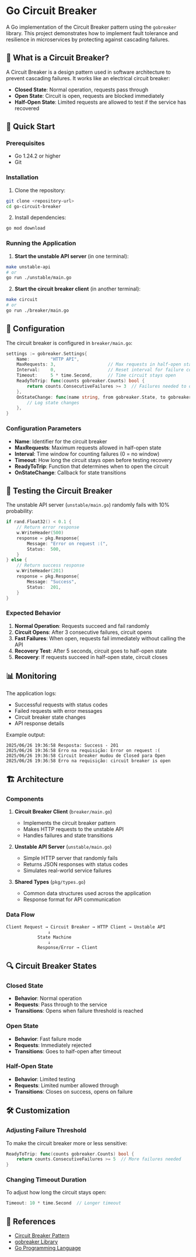 # Go Circuit Breaker

A Go implementation of the Circuit Breaker pattern using the `gobreaker` library. This project demonstrates how to implement fault tolerance and resilience in microservices by protecting against cascading failures.

## 🎯 What is a Circuit Breaker?

A Circuit Breaker is a design pattern used in software architecture to prevent cascading failures. It works like an electrical circuit breaker:

- **Closed State**: Normal operation, requests pass through
- **Open State**: Circuit is open, requests are blocked immediately
- **Half-Open State**: Limited requests are allowed to test if the service has recovered

## 🚀 Quick Start

### Prerequisites

- Go 1.24.2 or higher
- Git

### Installation

1. Clone the repository:

```bash
git clone <repository-url>
cd go-circuit-breaker
```

2. Install dependencies:

```bash
go mod download
```

### Running the Application

1. **Start the unstable API server** (in one terminal):

```bash
make unstable-api
# or
go run ./unstable/main.go
```

2. **Start the circuit breaker client** (in another terminal):

```bash
make circuit
# or
go run ./breaker/main.go
```

## 🔧 Configuration

The circuit breaker is configured in `breaker/main.go`:

```go
settings := gobreaker.Settings{
    Name:        "HTTP API",
    MaxRequests: 3,                    // Max requests in half-open state
    Interval:    0,                    // Reset interval for failure counts
    Timeout:     5 * time.Second,      // Time circuit stays open
    ReadyToTrip: func(counts gobreaker.Counts) bool {
        return counts.ConsecutiveFailures >= 3  // Failures needed to open
    },
    OnStateChange: func(name string, from gobreaker.State, to gobreaker.State) {
        // Log state changes
    },
}
```

### Configuration Parameters

- **Name**: Identifier for the circuit breaker
- **MaxRequests**: Maximum requests allowed in half-open state
- **Interval**: Time window for counting failures (0 = no window)
- **Timeout**: How long the circuit stays open before testing recovery
- **ReadyToTrip**: Function that determines when to open the circuit
- **OnStateChange**: Callback for state transitions

## 🧪 Testing the Circuit Breaker

The unstable API server (`unstable/main.go`) randomly fails with 10% probability:

```go
if rand.Float32() < 0.1 {
    // Return error response
    w.WriteHeader(500)
    response = pkg.Response{
        Message: "Error on request :(",
        Status:  500,
    }
} else {
    // Return success response
    w.WriteHeader(201)
    response = pkg.Response{
        Message: "Success",
        Status:  201,
    }
}
```

### Expected Behavior

1. **Normal Operation**: Requests succeed and fail randomly
2. **Circuit Opens**: After 3 consecutive failures, circuit opens
3. **Fast Failures**: When open, requests fail immediately without calling the API
4. **Recovery Test**: After 5 seconds, circuit goes to half-open state
5. **Recovery**: If requests succeed in half-open state, circuit closes

## 📊 Monitoring

The application logs:

- Successful requests with status codes
- Failed requests with error messages
- Circuit breaker state changes
- API response details

Example output:

```
2025/06/26 19:36:58 Resposta: Success - 201
2025/06/26 19:36:58 Erro na requisição: Error on request :(
2025/06/26 19:36:58 Circuit breaker mudou de Closed para Open
2025/06/26 19:36:58 Erro na requisição: circuit breaker is open
```

## 🏗️ Architecture

### Components

1. **Circuit Breaker Client** (`breaker/main.go`)

   - Implements the circuit breaker pattern
   - Makes HTTP requests to the unstable API
   - Handles failures and state transitions

2. **Unstable API Server** (`unstable/main.go`)

   - Simple HTTP server that randomly fails
   - Returns JSON responses with status codes
   - Simulates real-world service failures

3. **Shared Types** (`pkg/types.go`)
   - Common data structures used across the application
   - Response format for API communication

### Data Flow

```
Client Request → Circuit Breaker → HTTP Client → Unstable API
                ↓
            State Machine
                ↓
            Response/Error → Client
```

## 🔍 Circuit Breaker States

### Closed State

- **Behavior**: Normal operation
- **Requests**: Pass through to the service
- **Transitions**: Opens when failure threshold is reached

### Open State

- **Behavior**: Fast failure mode
- **Requests**: Immediately rejected
- **Transitions**: Goes to half-open after timeout

### Half-Open State

- **Behavior**: Limited testing
- **Requests**: Limited number allowed through
- **Transitions**: Closes on success, opens on failure

## 🛠️ Customization

### Adjusting Failure Threshold

To make the circuit breaker more or less sensitive:

```go
ReadyToTrip: func(counts gobreaker.Counts) bool {
    return counts.ConsecutiveFailures >= 5  // More failures needed
}
```

### Changing Timeout Duration

To adjust how long the circuit stays open:

```go
Timeout: 10 * time.Second  // Longer timeout
```

## 🔗 References

- [Circuit Breaker Pattern](https://martinfowler.com/bliki/CircuitBreaker.html)
- [gobreaker Library](https://github.com/sony/gobreaker)
- [Go Programming Language](https://golang.org/)
